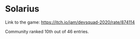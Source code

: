 # Solarius

Link to the game:
https://itch.io/jam/devsquad-2020/rate/874114

Community ranked 10th out of 46 entries.
